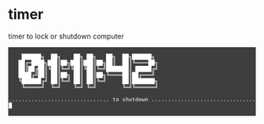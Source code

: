 # timer
timer to lock or shutdown computer

![alt text](https://github.com/TobKed/timer/raw/master/Screenshot.png "timer screenshot")
